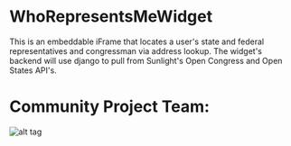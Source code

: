 WhoRepresentsMeWidget
=====================

This is an embeddable iFrame that locates a user's state and federal representatives and congressman via address lookup.
The widget's backend will use django to pull from Sunlight's Open Congress and Open States API's.


Community Project Team:
=======================

![alt tag](http://assets.sunlightfoundation.com/logos/2013/SunlightFoundation-logo.png)

